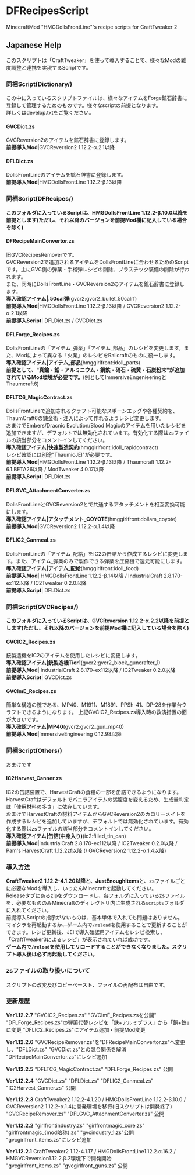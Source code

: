 # DFRecipesScript
MinecraftMod "HMGDollsFrontLine"'s recipe scripts for CraftTweaker 2

## Japanese Help
このスクリプトは「CraftTweaker」を使って導入することで、様々なModの難度調整と連携を実現するScriptです。

### 同梱Script(Dictionary/)
この中に入っているスクリプトファイルは、様々なアイテムをForge鉱石辞書に登録して管理するためのものです。様々なscriptの前提となります。  
詳しくはdevelop.txtをご覧ください。

#### GVCDict.zs
GVCReversion2のアイテムを鉱石辞書に登録します。  
**前提導入Mod**|GVCReversion2 1.12.2-α.2.1以降 

#### DFLDict.zs
DollsFrontLineのアイテムを鉱石辞書に登録します。  
**前提導入Mod**|HMGDollsFrontLine 1.12.2-β.13以降

### 同梱Script(DFRecipes/)
**このフォルダに入っているScriptは、HMGDollsFrontLine 1.12.2-β.10.0以降を前提とします(ただし、それ以降のバージョンを前提Mod欄に記入している場合を除く)**

#### DFRecipeMainConvertor.zs
旧GVCRecipesRemoverです。  
GVCReversion2で追加されるアイテムをDollsFrontLineに合わせるためのScriptです。主にGVC側の弾薬・手榴弾レシピの削除、プラスチック装備の削除が行われます。  
また、同時にDollsFrontLine・GVCReversion2のアイテムを鉱石辞書に登録します。  
**導入確認アイテム|.50cal弾**(gvcr2:gvcr2_bullet_50calrf)  
**前提導入Mod**|HMGDollsFrontLine 1.12.2-β.13以降 / GVCReversion2 1.12.2-α.2.1以降   
**前提導入Script**| DFLDict.zs / GVCDict.zs

#### DFLForge_Recipes.zs
DollsFrontLineの「アイテム\_弾薬」「アイテム\_部品」のレシピを変更します。また、Modによって異なる「火薬」のレシピをRailcraftのものに統一します。  
**導入確認アイテム|アイテム\_部品**(hmggirlfront:idoll_parts)  
**前提として、"真鍮・鉛・アルミニウム・鋼鉄・硝石・硫黄・石炭粉末"が追加されているMod環境が必要です。**(例としてImmersiveEngenieeringとThaumcraft6)

#### DFLTC6_MagicContract.zs
DollsFrontLineで追加されるクラフト可能なスポーンエッグや各種契約を、ThaumCraft6の錬金術・注入によって作れるようレシピ変更します。  
おまけでEmbers/Dracnic Evolution/Blood Magicのアイテムを用いたレシピを追加できますが、デフォルトでは無効化されています。有効化する際はzsファイルの該当部分をコメントインしてください。  
**導入確認アイテム|快速製造契約**(hmggirlfront:idoll\_rapidcontract)  
レシピ確認には別途"ThaumicJEI"が必要です。  
**前提導入Mod**|HMGDollsFrontLine 1.12.2-β.13以降 / Thaumcraft 1.12.2-6.1.BETA26以降 / ModTweaker 4.0.17以降  
**前提導入Script**| DFLDict.zs

#### DFLGVC_AttachmentConverter.zs
DollsFrontLineとGVCReversion2とで共通するアタッチメントを相互変換可能にします。  
**導入確認アイテム|アタッチメント\_COYOTE**(hmggirlfront:dollam_coyote)  
**前提導入Mod**|GVCReversion2 1.12.2-α.1.4以降

#### DFLIC2_Canmeal.zs
DollsFrontLineの「アイテム\_配給」をIC2の缶詰から作成するレシピに変更します。また、アイテム\_弾薬のみで製作できる弾薬を圧縮機で還元可能にします。  
**導入確認アイテム|アイテム\_配給**(hmggirlfront:idoll_food)  
**前提導入Mod**| HMGDollsFrontLine 1.12.2-β.14以降 / IndustrialCraft 2.8.170-ex112以降 / IC2Tweaker 0.2.0以降  
**前提導入Script**| DFLDict.zs

### 同梱Script(GVCRecipes/)
**このフォルダに入っているScriptは、GVCReversion 1.12.2-α.2.2以降を前提とします(ただし、それ以降のバージョンを前提Mod欄に記入している場合を除く)**

#### GVCIC2_Recipes.zs
銃製造機をIC2のアイテムを使用したレシピに変更します。  
**導入確認アイテム|銃製造機Tier1**(gvcr2:gvcr2_block_guncrafter_1)  
**前提導入Mod**| IndustrialCraft 2.8.170-ex112以降 / IC2Tweaker 0.2.0以降  
**前提導入Script**| GVCDict.zs

#### GVCImE_Recipes.zs
簡単な構造の銃である、MP40、M1911、M1891、PPSh-41、DP-28を作業台クラフトできるようになります。 上記GVCIC2_Recipes.zs導入時の救済措置の面が大きいです。   
**導入確認アイテム|MP40**(gvcr2:gvcr2_gun_mp40)  
**前提導入Mod**|ImmersiveEngineering 0.12.98以降  


### 同梱Script(Others/)
おまけです

#### IC2Harvest_Canner.zs
IC2の缶詰装置で、HarvestCraftの食糧の一部を缶詰できるようになります。HarvestCraftはデフォルトでバニラアイテムの満腹度を変えるため、生成量判定は「使用材料の多さ」に依存しています。  
おまけでHarvestCraftの材料アイテムからGVCReversion2のカロリーメイトを作成するレシピを追加していますが、デフォルトでは無効化されています。有効化する際はzsファイルの該当部分をコメントインしてください。  
**導入確認アイテム|缶詰(中身入り)**(ic2:filled_tin_can)<br>
**前提導入Mod**|IndustrialCraft 2.8.170-ex112以降 / IC2Tweaker 0.2.0以降 / Pam's HarvestCraft  1.12.2zf以降 (/ GVCReversion2 1.12.2-α.1.4以降)


### 導入方法
**CraftTweaker2 1.12.2-4.1.20以降と、JustEnoughItems**と、zsファイルごとに必要なModを導入し、いったんMinecraftを起動してください。<br>
Releaseタブにあるzipをダウンロードし、各フォルダに入っているzsファイルを、必要なもののみMinecraftのディレクトリ内に生成される`scripts`フォルダに入れてください。<br>
前提導入Scriptの指示がないものは、基本単体で入れても問題はありません。  
マイクラを再起動する~~か、ゲーム内で`/reload`を使用する~~ことで更新することができます。レシピ更新後、JEIで導入確認用アイテムをレシピ検索し、「CraftTweaker3によるレシピ」が表示されていれば成功です。<br>
**ゲーム内で`/reload`を使用してリロードすることができなくなりました。スクリプト導入後は必ず再起動してください。**

### zsファイルの取り扱いについて
スクリプトの改変及びコピーペースト、ファイルの再配布は自由です。

### 更新履歴

**Ver1.12.2.7** "GVCIC2_Recipes.zs" "GVCImE_Recipes.zsを公開"  
"DFLForge_Recipes.zs"の弾薬代替レシピを「鉄+アルミブラス」から「銅+鉄」に変更
"DFLIC2_Recipes.zs"にアイテム追加・前提Mod変更

**Ver1.12.2.6** "GVCRecipeRemover.zs"を"DFRecipeMainConvertor.zs"へ変更し、"DFLDict.zs" "GVCDict.zs"との競合関係を解消  
"DFRecipeMainConvertor.zs"にレシピ追加

**Ver1.12.2.5** "DFLTC6_MagicContract.zs" "DFLForge_Recipes.zs" 公開

**Ver1.12.2.4** "GVCDict.zs" "DFLDict.zs" "DFLIC2_Canmeal.zs" "IC2Harvest_Canner.zs" 公開

**Ver1.12.2.3** CraftTweaker2 1.12.2-4.1.20 / HMGDollsFrontLine 1.12.2-β.10.0 / GVCReversion2 1.12.2-α.1.4に開発環境を移行(旧スクリプトは開発終了)  
"GVCRecipeRemover.zs" "DFLGVC_AttachmentConverter.zs" 公開

**Ver1.12.2.2** "girlfrontindustry.zs" "girlfrontmagic_core.zs" "girlfrontmagic\_{mod略称}.zs" "gvcindustry_1.zs"公開 "gvcgirlfront_items.zs"にレシピ追加

**Ver1.12.2.1** CraftTweaker2 1.12-4.1.17 / HMGDollsFrontLine1.12.2.α.16.2 / HMGVCReversion1.12.2.β.2環境下で開発開始<br>
"gvcgirlfront_items.zs" "gvcgirlfront_guns.zs" 公開